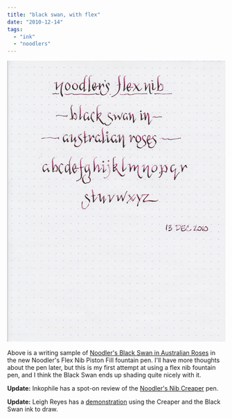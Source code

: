 ```yaml
---
title: "black swan, with flex"
date: "2010-12-14"
tags: 
  - "ink"
  - "noodlers"
---
```


![](noodlers-black-swan-flex-nib.jpg)

  

Above is a writing sample of [Noodler's Black Swan in Australian Roses](/blog/2010/11/30/ink-review-noodlers-black-swan-in-australian-roses.html/) in the new Noodler's Flex Nib Piston Fill fountain pen. I'll have more thoughts about the pen later, but this is my first attempt at using a flex nib fountain pen, and I think the Black Swan ends up shading quite nicely with it.

  

**Update:** Inkophile has a spot-on review of the [Noodler's Nib Creaper](http://inkophile.wordpress.com/2010/12/17/black-swan-in-australian-roses-charms-a-noodlers-flex-pen/) pen.

**Update:** Leigh Reyes has a [demonstration](http://www.leighreyes.com/blog/?p=3054) using the Creaper and the Black Swan ink to draw.

